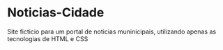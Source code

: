 # Noticias-Cidade
 Site ficticio para um portal de noticias muninicipais, utilizando apenas as tecnologias de HTML e CSS
